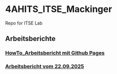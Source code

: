 # 4AHITS_ITSE_Mackinger

Repo for ITSE Lab


## Arbeitsberichte

### [HowTo_Arbeitsbericht mit Github Pages](https://felix-mackinger.github.io/4AHITS_ITSE_Mackinger/berichte/1_HowTo_Bericht.md)

### [Arbeitsbericht vom 22.09.2025](https://felix-mackinger.github.io/4AHITS_ITSE_Mackinger/berichte/2509022.html)
